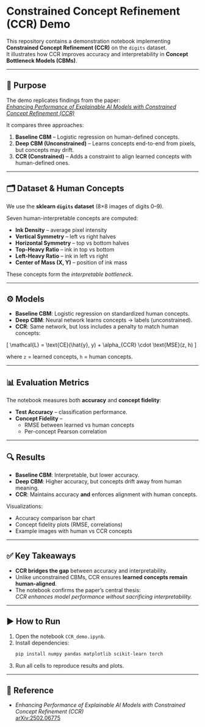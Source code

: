 # Constrained Concept Refinement (CCR) Demo

This repository contains a demonstration notebook implementing **Constrained Concept Refinement (CCR)** on the `digits` dataset.  
It illustrates how CCR improves accuracy and interpretability in **Concept Bottleneck Models (CBMs)**.

---

## 📌 Purpose
The demo replicates findings from the paper:  
[*Enhancing Performance of Explainable AI Models with Constrained Concept Refinement (CCR)*](https://arxiv.org/pdf/2502.06775)

It compares three approaches:
1. **Baseline CBM** – Logistic regression on human-defined concepts.  
2. **Deep CBM (Unconstrained)** – Learns concepts end-to-end from pixels, but concepts may drift.  
3. **CCR (Constrained)** – Adds a constraint to align learned concepts with human-defined ones.

---

## 🗂 Dataset & Human Concepts
We use the **sklearn `digits` dataset** (8×8 images of digits 0–9).

Seven human-interpretable concepts are computed:
- **Ink Density** – average pixel intensity  
- **Vertical Symmetry** – left vs right halves  
- **Horizontal Symmetry** – top vs bottom halves  
- **Top-Heavy Ratio** – ink in top vs bottom  
- **Left-Heavy Ratio** – ink in left vs right  
- **Center of Mass (X, Y)** – position of ink mass  

These concepts form the *interpretable bottleneck*.

---

## ⚙️ Models
- **Baseline CBM**: Logistic regression on standardized human concepts.  
- **Deep CBM**: Neural network learns concepts → labels (unconstrained).  
- **CCR**: Same network, but loss includes a penalty to match human concepts:

\[
\mathcal{L} = \text{CE}(\hat{y}, y) + \alpha_{CCR} \cdot \text{MSE}(z, h)
\]

where `z` = learned concepts, `h` = human concepts.

---

## 📊 Evaluation Metrics
The notebook measures both **accuracy** and **concept fidelity**:
- **Test Accuracy** – classification performance.  
- **Concept Fidelity** –  
  - RMSE between learned vs human concepts  
  - Per-concept Pearson correlation  

---

## 🔍 Results
- **Baseline CBM**: Interpretable, but lower accuracy.  
- **Deep CBM**: Higher accuracy, but concepts drift away from human meaning.  
- **CCR**: Maintains accuracy **and** enforces alignment with human concepts.  

Visualizations:
- Accuracy comparison bar chart  
- Concept fidelity plots (RMSE, correlations)  
- Example images with human vs CCR concepts  

---

## ✅ Key Takeaways
- **CCR bridges the gap** between accuracy and interpretability.  
- Unlike unconstrained CBMs, CCR ensures **learned concepts remain human-aligned**.  
- The notebook confirms the paper’s central thesis:  
  *CCR enhances model performance without sacrificing interpretability.*

---

## ▶️ How to Run
1. Open the notebook `CCR_demo.ipynb`.  
2. Install dependencies:
   ```bash
   pip install numpy pandas matplotlib scikit-learn torch
   ```
3. Run all cells to reproduce results and plots.

---

## 📖 Reference
- *Enhancing Performance of Explainable AI Models with Constrained Concept Refinement (CCR)*  
  [arXiv:2502.06775](https://arxiv.org/pdf/2502.06775)
